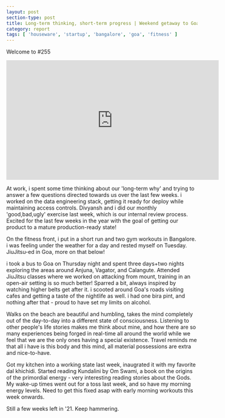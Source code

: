 ```yaml
---
layout: post
section-type: post
title: Long-term thinking, short-term progress | Weekend getaway to Goa! | Report 255"
category: report
tags: [ 'houseware', 'startup', 'bangalore', 'goa', 'fitness' ]
---
```


Welcome to #255

<iframe width="560" height="315" src="https://www.youtube.com/embed/nTK0OEAzctM" title="YouTube video player" frameborder="0" allow="accelerometer; autoplay; clipboard-write; encrypted-media; gyroscope; picture-in-picture" allowfullscreen></iframe>

At work, i spent some time thinking about our 'long-term why' and trying to answer a few questions directed towards us over the last few weeks. i worked on the data engineering stack, getting it ready for deploy while maintaining access controls. Divyansh and i did our monthly 'good,bad,ugly' exercise last week, which is our internal review process. Excited for the last few weeks in the year with the goal of getting our product to a mature production-ready state!

On the fitness front, i put in a short run and two gym workouts in Bangalore. i was feeling under the weather for a day and rested myself on Tuesday. JiuJitsu-ed in Goa, more on that below!

i took a bus to Goa on Thursday night and spent three days+two nights exploring the areas around Anjuna, Vagator, and Calangute. Attended JiuJitsu classes where we worked on attacking from mount, training in an open-air setting is so much better! Sparred a bit, always inspired by watching higher belts get after it. i scooted around Goa's roads visiting cafes and getting a taste of the nightlife as well. i had one bira pint, and nothing after that - proud to have set my limits on alcohol.

Walks on the beach are beautiful and humbling, takes the mind completely out of the day-to-day into a different state of consciousness. Listening to other people's life stories makes me think about mine, and how there are so many experiences being forged in real-time all around the world while we feel that we are the only ones having a special existence. Travel reminds me that all i have is this body and this mind, all material possessions are extra and nice-to-have.

Got my kitchen into a working state last week, inaugrated it with my favorite dal khichidi. Started reading Kundalini by Om Swami, a book on the origins of the primordial energy - very interesting reading stories about the Gods. My wake-up times went out for a toss last week, and so have my morning energy levels. Need to get this fixed asap with early morning workouts this week onwards.

Still a few weeks left in '21. Keep hammering.